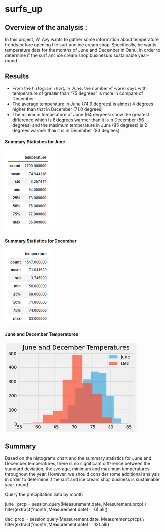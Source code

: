 # surfs_up

## Overview of the analysis :

In this project, W. Avy wants to gather some information about temperature trends before opening the surf and ice cream shop. Specifically, he wants temperature data for the months of June and December in Oahu, in order to determine if the surf and ice cream shop business is sustainable year-round.


## Results


-	From the histogram chart, In June, the number of warm days with temperature of greater than “75 degrees” is more in compare of December.
-	The average temperature in June (74.9 degrees) is almost 4 degrees higher than that in December (71.0 degrees) 
-	The minimum temperature of June (64 degrees) show the greatest difference which is 8 degrees warmer than it is in December (56 degrees) and the maximum temperature in June (85 degrees) is 2 degrees warmer than it is in December (83 degrees).


#### Summary Statistics for June
  ![June.png](https://github.com/tjavaheripour/surfs_up/blob/main/Resources/June.png)
  
#### Summary Statistics for December 

  ![December.png](https://github.com/tjavaheripour/surfs_up/blob/main/Resources/December.png)

#### June and December Temperatures

  ![June and December.png](https://github.com/tjavaheripour/surfs_up/blob/main/Resources/June%20and%20December.png)



## Summary
Based on the histograms chart and the summary statistics for June and December temperatures, there is no significant difference between the standard deviation, the average, minimum and maximum temperatures throughout the year. However, we should consider some additional analysis in order to determine if the surf and ice cream shop business is sustainable year-round.

Query the precipitation data by month

   june _prcp = session.query(Measurement.date, Measurement.prcp).\ filter(extract('month',Measurement.date)==6).all()

   dec_prcp = session.query(Measurement.date, Measurement.prcp).\ filter(extract('month',Measurement.date)==12).all()






